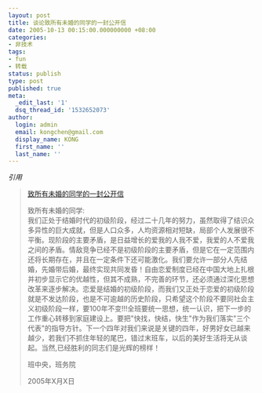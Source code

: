 ```yaml
---
layout: post
title: 谈论致所有未婚的同学的一封公开信
date: 2005-10-13 00:15:00.000000000 +08:00
categories:
- 非技术
tags:
- fun
- 转载
status: publish
type: post
published: true
meta:
  _edit_last: '1'
  dsq_thread_id: '1532652073'
author:
  login: admin
  email: kongchen@gmail.com
  display_name: KONG
  first_name: ''
  last_name: ''
---
```

_引用_

> [致所有未婚的同学的一封公开信][0]
> 
> 致所有未婚的同学:   
> 我们正处于结婚时代的初级阶段，经过二十几年的努力，虽然取得了结识众多异性的巨大成就，但是人口众多，人均资源相对短缺，局部个人发展很不平衡。现阶段的主要矛盾，是日益增长的爱我的人我不爱，我爱的人不爱我之间的矛盾。情敌竞争已经不是初级阶段的主要矛盾，但是它在一定范围内还将长期存在，并且在一定条件下还可能激化。我们要允许一部分人先结婚，先婚带后婚，最终实现共同发昏！自由恋爱制度已经在中国大地上扎根并初步显示它的优越性，但其不成熟，不完善的环节，还必须通过深化思想改革来逐步解决。恋爱是结婚的初级阶段，而我们又正处于恋爱的初级阶段就是不发达阶段，也是不可逾越的历史阶段，只希望这个阶段不要同社会主义初级阶段一样，要100年不变!!!全班要统一思想，统一认识，把下一步的工作重心转移到家庭建设上。要把"快找，快结，快生"作为我们落实"三个代表"的指导方针。下一个四年对我们来说是关键的四年，好男好女已越来越少，若我们不抓住年轻的尾巴，错过末班车，以后的美好生活将无从谈起。当然,已经胜利的同志们是光辉的榜样！
> 
> 班中央，班务院
> 
> 2005年X月X日
> 

[0]: http://spaces.msn.com/members/startfreeing/blog/cns!1pN8YfeFz56m3o2qL9ZDOYuw!232.entry